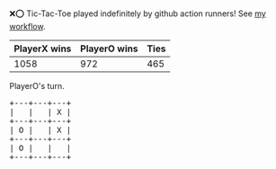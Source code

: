 :x::o: Tic-Tac-Toe played indefinitely by github action runners! See [my workflow](.github/workflows/play.yaml).

|PlayerX wins|PlayerO wins|Ties|
|-|-|-|
|1058|972|465|

PlayerO's turn.

<pre>
+---+---+---+
|   |   | X |
+---+---+---+
| O |   | X |
+---+---+---+
| O |   |   |
+---+---+---+
</pre>